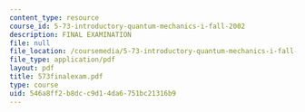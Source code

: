 ```yaml
---
content_type: resource
course_id: 5-73-introductory-quantum-mechanics-i-fall-2002
description: FINAL EXAMINATION
file: null
file_location: /coursemedia/5-73-introductory-quantum-mechanics-i-fall-2002/546a8ff2b8dcc9d14da6751bc21316b9_573finalexam.pdf
file_type: application/pdf
layout: pdf
title: 573finalexam.pdf
type: course
uid: 546a8ff2-b8dc-c9d1-4da6-751bc21316b9
---
```

